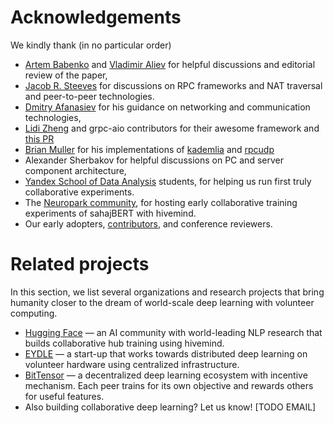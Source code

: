 # Acknowledgements

We kindly thank (in no particular order)

* [Artem Babenko](https://research.yandex.com/people/102794) and
  [Vladimir Aliev](https://ru.linkedin.com/in/vladimir-aliev-19b93282) for helpful discussions and editorial review of
  the paper,
* [Jacob R. Steeves](https://github.com/unconst) for discussions on RPC frameworks and NAT traversal and peer-to-peer
  technologies.
* [Dmitry Afanasiev](https://www.linkedin.com/in/dmitry-afanasiev-295a231/) for his guidance on networking and
  communication technologies,
* [Lidi Zheng](https://github.com/lidizheng) and grpc-aio contributors for their awesome framework
  and [this PR](https://github.com/grpc/grpc/pull/23265)
* [Brian Muller](https://github.com/bmuller/kademlia) for his implementations
  of [kademlia](https://github.com/bmuller/kademlia) and [rpcudp](https://github.com/bmuller/rpcudp)
* Alexander Sherbakov for helpful discussions on PC and server component architecture,
* [Yandex School of Data Analysis](https://yandexdataschool.com) students, for helping us run first truly collaborative experiments.
* The [Neuropark community](https://neuropark.co/), for hosting early collaborative training experiments of sahajBERT with hivemind.
* Our early adopters, [contributors](https://github.com/learning-at-home/hivemind/graphs/contributors), and conference reviewers.

# Related projects

In this section, we list several organizations and research projects that bring humanity closer to the dream of world-scale deep learning with volunteer computing.
* [Hugging Face](https://huggingface.co) — an AI community with world-leading NLP research that builds collaborative hub training using hivemind. 
* [EYDLE](https://www.eydle.com) — a start-up that works towards distributed deep learning on volunteer hardware using centralized infrastructure.
* [BitTensor](https://github.com/opentensor/BitTensor) — a decentralized deep learning ecosystem with incentive
  mechanism. Each peer trains for its own objective and rewards others for useful features. 
* Also building collaborative deep learning? Let us know! [TODO EMAIL]
